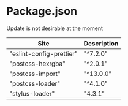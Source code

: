 # Package.json

Update is not desirable at the moment

| Site                     | Description |
| ------------------------ | ----------- |
| "eslint-config-prettier" | "^7.2.0"    |
| "postcss-hexrgba"        | "^2.0.1"    |
| "postcss-import"         | "^13.0.0"   |
| "postcss-loader"         | "^4.1.0"    |
| "stylus-loader"          | "4.3.1"     |
